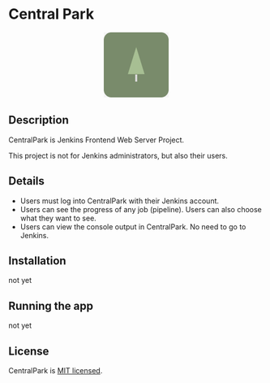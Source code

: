 # Central Park

<p align="center">
  <img src="Images/Logo.png" />
</p>

## Description

CentralPark is Jenkins Frontend Web Server Project.

This project is not for Jenkins administrators, but also their users.

## Details

- Users must log into CentralPark with their Jenkins account.
- Users can see the progress of any job (pipeline). Users can also choose what they want to see.
- Users can view the console output in CentralPark. No need to go to Jenkins.

## Installation

not yet

## Running the app

not yet

## License

CentralPark is [MIT licensed](LICENSE).
